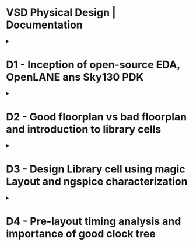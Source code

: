 # VSD Physical Design | Documentation
<details><summary> <h1> D1 - Inception of open-source EDA, OpenLANE ans Sky130 PDK </summary><p>

<details><summary> <h1> D1_SK1 - How to talk to computers </summary><p>


<details><summary> <h2> :book: L1 - Introduction to QFN-48 Package, chips, pads, core, die and IPs</summary><p>		
The QFN-48 Package with a chip in the center is shown below. Connections are made to the boundaries of the chip through wirebonds.
		
![QN-48 Package with chip](https://user-images.githubusercontent.com/57150778/218431254-de324341-4bf1-43e9-97b5-6472ea4ce357.png)

Contents of a chip : 

i) Pads : These cells act as interfaces for signals travelling in and out of the chip.
ii) Core : This is where all the digital logic is placed.
iii) Die : It is the size of the entire chip; manufactured on Si wafer. 


![image](https://user-images.githubusercontent.com/57150778/218431961-da71e90b-a5a7-4345-aa84-be8762b517bd.png)

The two kinds of blocks on an SoC are Macros and IPs (Intellectual Properties). Macros are completely digital logic, while IP are blocks that need some level of intelligence to build.

</p>
</details>

<details><summary> <h2> :book: L2 - Introduction to RISC-V</summary><p>

### RISC-V Instruction Set Architecture (ISA)
It is the language of the computer. For a C-program to run on the hardware, the C-program is first compiled in its assembly language program. This assembly language program is converted to machine language program, (binary) which is basically electronic signals (0s and 1s) which are understood by the hardware of the computer. 

A hardware description language (HDL) is needed to replicate the Instruction Set Architecture using some RTL. HDL is the interface present between RISC-V architecture and the layout. 

![image](https://user-images.githubusercontent.com/57150778/218434578-debae85b-4371-4700-8541-730d258c081d.png)
</p>
</details>

<details><summary> <h2> :book: L3 - From Software Applications to Hardware </summary><p>	

Applications or software in our devices are implemented in the hardware chips, as described below:


Applications or software in out laptops / mobile phones are implemented in the hardware chips, like shown. 

System Software converts the application program into binary language. There are various layers of a system software.
The major components of a system software are:

1) OS: 
It handles IO operation, allocates memories. Majorly, it converts the application software to assembly language program and finally to binary language program so that it is understood by the hardware.
The outputs of the operating system are small functions in C/C++ or Java. These are input to the compiler.
		
2) Compiler : 
It converts the application software in C, C++ or Java into instructions (*.exe file),  the syntax of which depends on the type of hardware. For ex: If the hardware belongs to intel-X86, the instructions belong to X86; etc. 
		
3) Assembler:
An assembler takes in instructions and converts it into respective machine language program (Binary numbers: 1s and 0s). This binary language is fed to the hardware and accordingly, the hardware generates the output. 

![image](https://user-images.githubusercontent.com/57150778/218435817-f64b1f72-dc22-4d6e-abd6-749e1872040d.png)
</p>
</details>

</p>
</details>


<details><summary> <h1> D1-SK2 SoC design and OpenLANE  </summary><p>

<details><summary> <h2> :book: L1 - Intro to all components of open-source digital asic design  </summary><p>	

Digital ASIC design requires:

1) HDL : RTL of the function we want to implement including the RTL of all used Ips
2) CAD Tools used for electronic Design Automation (EDA)
3) Process Design Kits (PDK)

![image](https://user-images.githubusercontent.com/57150778/218443990-93629905-0fd2-46af-a6c7-cf76523a4cbd.png)


<h3> PDK </h3>

PDK acts as an interface between fabrication companies and designers. Earlier, design if an IC wad closely twined with process design kits owned by companies like TI. The need for separating design from fabrication technology led to creation of open-source PDKs (Processs Design Kits).

PDK is a collection of files for modelling the fabrication process for EDA tools. It consists of:
1) Process Design Rules - LVS, DRC checks
2) Device Models
3) Digital Standard Cell Libraries,
etc

Skywater 130nm open-pdk was introduced by Google and skywater, enabling complete ASIC design process to be open-source. 

Sky-130 nm tech node, despite being old; is still in use because of two main reasons:
1) Several applications don't need faster, advanced nodes. 130nm process has good enough performance to fit such applications. A pipelined version of RV32i CPU can achieve GHz clock. 
2) 130nm fabrication process is cheaper compared to advanced nodes.

</p>
</details>

<details><summary> <h2> :book: L2 - Simplified RTL-GDS Flow  </summary><p>

Major Implementation Steps in ASIC design flow are:
* Synthesis
* Floor/Power Planning
* Placement
* Clock Tree SYnthesis
* Routing
* Sign Off

The event of producing final layout is called "Tapeout".
![image](https://user-images.githubusercontent.com/57150778/218445851-b6ac990e-6b20-444f-9d43-2164cd7ab79a.png)

<details><summary><h3> Synthesis </h3></summary><p>

Design has to be translated into circuits having components from standard cell libraries (SCL).
The resultant circuit is a gate level netlist. It is functionally equivalent to the RTL.

![image](https://user-images.githubusercontent.com/57150778/218446318-07d5a251-0fbb-441b-b0c9-ab6d3353850b.png)

Standard Cells have a regular layout; typically all the same height with varying widths. It is an integer multiple of units called the "site width".
Each cell comes with different models or views utilized by different tools:

	1) Liberty view : electrical models like delay, power model
	2) HDL behavioral models for the cells
	3) SPICE or CDL view
	4) Layout View:
		i. GSDII (detailed View)
		ii. LEF View (abstract view)
        
![image](https://user-images.githubusercontent.com/57150778/218446473-f6b09bdd-dd3c-44ed-8125-99ee1ddeb7cb.png)
</p>
</details>

<details><summary><h3> Floor & Power Planning </h3></summary><p>

Floor and Power planning mean different things based on whether we are implementing a single component of the design (Macro) or the whole chip.
The objective is to plan the silicon area and create a robust Power Distribution Network to power the circuits.

<h4> Floorplanning </h4>

Chip Floor-Planning : The chip die is partitioned between different blocks and IO Pads are placed.

Macro Floor Planning : Macro dimensions, pin location and rows are defined. 

<h4> Power Planning </h4>

The power delivery network is constructed. The chip is powered by multiple VDD and Ground Pins. The power pins are connected to all components through rings and vertical and horizontal straps. Such parallel structures are meant to reduce the resistance and thus the IR drop; also the electromigration. Typically, the PDN used upper layers as they are thicker than lower metal layers.

![image](https://user-images.githubusercontent.com/57150778/218448464-1f20e51a-648b-4433-b8c2-a57de4fe4fe9.png)

</p>
</details>

<details><summary><h3> Placement  </h3></summary><p>

For macros we place std cells into rows, aligned with sites. Connected cells should be placed close to each other to reduce interconnect delays and to enable successful routing. 

![image](https://user-images.githubusercontent.com/57150778/218447701-c0d632c5-c5ff-4046-ad2e-c79d71d8c066.png)

Typically placement is done in 2 steps:

1) Global Placement : Finding optimal position for all cells. These positions are not necessarily legal.
2) Detailed Placement: The placement from global placement is minimally altered to be legal.
    
![image](https://user-images.githubusercontent.com/57150778/218447934-5bbc9237-41a2-457b-863d-88c51ac8ac75.png)

</p>
</details>

<details><summary><h3> Clock Tree Synthesis  </h3></summary><p>

Clock tree routing needs to be done before signal routing by creating a cock distribution network.
The goal is to deliver clock to all sequential cells while minimizing skew. This is typically implemented using an H-tree, X-tree or a fishbone structure.

![image](https://user-images.githubusercontent.com/57150778/218449271-6966e5c4-8bcd-446f-a6b6-48e5daf75597.png)

</p>
</details>

<details><summary><h3> Signal Routing  </h3></summary><p>

For each metal layer, the PDK defines:
	
i. Thickness
ii. Pitch
iii. Tracks
iv. Min width
v. Vias

![image](https://user-images.githubusercontent.com/57150778/218451009-82be9d51-83c5-4ed7-b309-04505eed0f63.png)


Most routers are grid routers, i.e., they create routes over existing tracks. Since the routing grid can be huge, the signal routing is done in two setps:

* Global Routing : Routing guides are generated.
* Detailed Routing : Routing guides are used to create actual wires. 

</p>
</details>

<details><summary><h3> Sign-Off  </h3></summary><p>

Signoff involves-

* Physical verifications:
    - Design Rule Checking (DRC) : To check that all design rules are satisfied.
    - Layout Versus Schematic Checks (LVS) : To ensure that layout is functionally equivalent to gate netlist.
* Timing Verification:
    - Static Timing Analysis (STA) : To make sure that all timing constraints are met and circuit will run at designated frequency.

</p>
</details>

</p>
</details>

<details><summary><h2> 📖 L3 - OpenLANE & Strive Chiplets  </h2></summary><p>

Using open source EDA tools presents a set of potential problems such as tool qualification, calibration, or missing tools for certain intermediate steps.
OpenLANE encounters this problem by presenting an Open-Source Flow for a True Open Source Tape-out experiment. 

An example of open everything SoCs is striV3. It makes use of open pdk, EDA tools as well as RTL. 

![image](https://user-images.githubusercontent.com/57150778/218457206-f20b49b0-c61e-474c-b614-d288fee14021.png)

Its SoC are present in various versions as described below:
	
![image](https://user-images.githubusercontent.com/57150778/218457450-010732c8-3932-4bc8-ba44-c1980f2af094.png)

	
The main objective of an open source EDA FLow is to produce a clean GDSII with no human intervention. This implies:

* No LVS Violations
* No DRC Violations
* No Timing Violations

OpenLANE presents a containersed set of tools that are containerized to function out of the box. It has two modes of operation:

* Autonomous
* Interactive
	
It can also be used for finding the best set of flow configurations for a particular design.
	
</p>
</details>

<details><summary><h2> 📖 L4 - Introduction to OpenLANE detailed ASIC Design Flow </h2></summary><p>

OpenLANE ASIC Flow : 
![OpenLANE ASIC Flow](https://user-images.githubusercontent.com/57150778/218458792-20a4b5e4-7e34-4f43-b772-46b8921b07e8.png)


<h3> RTL Synthesis </h3>
	
RTL is fed to yosys using design constraints. Yosys translates the RTL into a logic circuit using generic components.
This circuit is optimised and mapped into a standard cell library using abc. ABC has to be guided using abc scripts.
OpenLANE comes with various abc scripts referred to as "synthesis strategies". The strategies target the best area or could target the best timing, etc.

<h3> Synthesis Exploration (Utility) </h3>
	
Used to generate reports that show how the design delay and area is affected by the synthesis strategy (S1, S2, …S8). Based on this, we can pick the best strategy to continue with. 

![image](https://user-images.githubusercontent.com/57150778/218459424-8bcb6fbc-f96f-4aeb-9118-1c6949088772.png)


<h3> Design Exploration (Utility) </h3>
	
Used to sweep design configurations (>16). It generates a report as shown below that has more than 35 design metrics. Also shows the number of violations generated after generating the final layout. 
This is useful to find the best configuration for openLANE for any given design. Thus it is recommended to explore the design first and then used the obtained best configuration for this design going forward.
Ex : Exploration to find a configuration that gets a clean layout.


![image](https://user-images.githubusercontent.com/57150778/218459824-daa5b467-466a-4a04-b979-380a829ddabb.png)


<h3> Design For Testing </h3>

After synthesis we can insert a testing structure is we want our design to be ready for testing after fabrication. We can insert a scan chain using open src project Fault. It can perform:

* Scan insertion
* Automatic test Pattern Generation (ATPG)
* Test Patterns COmpaction
* Fault Coverage
* Fault Simulation

![image](https://user-images.githubusercontent.com/57150778/218460233-ea5be554-235f-4896-a62f-8c5eadfe271e.png)

	
<h3> Physical Implementation </h3>
	
It is also called automated PnR (Place and Route). It has several steps performed by the OpenROAD App.
* Floor/Power Planning
* End Decoupling Capacitors and Tap cell insertion
* Placement : Global and Detailed
* Post placement Optimization
* Clock Tree Synthesis (CTS)
* Routing : Global and Detailed
	

<h3> Logic Equivalence Checking | by Yosys </h3>
	
Every time a netlist is modified by CTS, post route optimization, etc; it must be checked for funtionality against the gate level netlist post synthesis.
	
	
<h3> Dealing with Antenna Rules Violation </h3>
	
A fabricated metal wire connected to transistor gates acts as an antenna. Charge can accumulate on it and can damage transistor gate during fabrication. To address this, the length of the wires must be limited. This is ensured by the router. However, if the router fails, there are two solutions : 
	
1) Bridging : Attatchign a higher intermediary layer
	
![image](https://user-images.githubusercontent.com/57150778/218462046-f78a338a-1eaa-4665-a191-db4a44164f75.png)

2) Adding Antenna diode cell to leak away charges
	
![image](https://user-images.githubusercontent.com/57150778/218462377-3f6ff250-d9b5-4a6f-a049-90d9e3087740.png)

As a preventative approach, OpenLANE adds a fake antenna diode next to all cells after placement. Antenna checks are done post routing (Magic). Finally, the fake antenna cells next to violating instance pins are replaced with real antenna cells from the SCL. 
	
![image](https://user-images.githubusercontent.com/57150778/218463312-fac9b846-9c9b-4b80-b792-aa142479170d.png)

	
<h3> SignOff </h3>
	
SignOff involves STA, DRC and LVS checks.

Timing Signoff is done by performing RC extraction to generate spef file. Then, STA is done using OpenSTA to generate timing reports.

![image](https://user-images.githubusercontent.com/57150778/218463959-af2c8a36-c684-441a-a90f-3732bdea81f7.png)
	
	
DRC is perfomed in magic. LVS checks are performed in Netgen and Magic.
	
	
	
</p>
</details>

</p>
</details>


<details><summary><h1> D1-SK3 - Get familiar to open-source EDA tools  </h1></summary><p>
<details><summary><h2> :computer: L1 - OpenLANE Directory structure in detail </h2></summary><p>

Working dir : 

![image](https://user-images.githubusercontent.com/57150778/218501720-dd6a2e5e-a965-4620-9926-41837ffa2314.png)



![image](https://user-images.githubusercontent.com/57150778/218501794-855f4a1a-8866-45c4-a727-b34393be8e32.png)

skywater-pdk : has all pdk related files - tech lef, tech files, std cell lefs, etc; made to work with commercial EDA tools.

open_pdks : It has a set of scripts and files to convert foundry level pdk to be compatible with open source EDA tools. 

sky130A : PDK variant made compatible to open source environment.

![image](https://user-images.githubusercontent.com/57150778/218515570-11530b38-b588-4e60-b6b2-dffaff619760.png)
![image](https://user-images.githubusercontent.com/57150778/218516877-6ee3ceca-89c2-46ed-a33d-b41e87738373.png)

Similarly, std cell lef and tech lef are present in:
![image](https://user-images.githubusercontent.com/57150778/218518481-aa224e8e-87b5-4314-b380-c63ea0cd0030.png)

work dir : 

![image](https://user-images.githubusercontent.com/57150778/218501861-fd5e6c65-e2e6-4640-a747-548ca08ab4ad.png)

	
</p>
</details>


<details><summary><h2> :computer: L2 - Design Preparation Step </h2></summary><p>

In the work directory openlane/designs many designs are present. The current design is picorv32A.

![image](https://user-images.githubusercontent.com/57150778/218528721-fa5f883b-28a3-473f-b5f2-622ed2cb680b.png)

The src directory consists of rtl netlist for the design and sdc file.

![image](https://user-images.githubusercontent.com/57150778/218530365-66ba4807-0614-4d84-a3f9-e9e933aaf039.png)

sdc file contents : The target clock period for the design is 20ns (50 MHz)

![image](https://user-images.githubusercontent.com/57150778/218530684-10c8bc4b-30d7-4cd8-aca2-e1a3443c5e6b.png)

config.tcl overrides default switches of openlane flow:

![image](https://user-images.githubusercontent.com/57150778/218531097-d94e1a30-582b-4d74-97a2-08fa649b5057.png)

The settings in sky130_fd_sc_hd_config.tcl override the switches in config.tcl such that the final clock period setting is 24.73 ns.

![image](https://user-images.githubusercontent.com/57150778/218532159-617bc5b9-b0ae-4d4f-abb0-4379174b4794.png)

<h3> Design Preparation </h3>

![image](https://user-images.githubusercontent.com/57150778/218534533-54cef366-b7c2-40c7-b29b-36aba797a1b6.png)



</p>
</details>

<details><summary><h2> :computer: L3 - Review Files After Design prep and run synthesis </h2></summary><p>

All the input lefs are merged into one file using mergeLef.py. The resultant merged.lef is present in:

![image](https://user-images.githubusercontent.com/57150778/218534885-4e97a7f0-2e91-4764-bd95-edf3c1c6598c.png)

The output config file containing all the switches applied is also present in the runs/<timestamp> directory:

![image](https://user-images.githubusercontent.com/57150778/218542857-2fa831d4-a522-4ce9-806a-bd3d69254825.png)

The cmds.tcl file contains commands run in the tool:

![image](https://user-images.githubusercontent.com/57150778/218542959-c8e43e54-dc2e-45dc-93eb-7b072804d136.png)

<h3> run_synthesis </h3>

![image](https://user-images.githubusercontent.com/57150778/218543049-b500a557-f3ab-4f73-95b6-889bf1d8683a.png)


</p>
</details>

<details><summary><h2> :computer: L5 - Steps to characterize synthesis results </h2></summary><p>

The resultant synthesized gate netlist and the mapped lef file are present in the runs/13-02_17-46/results/synthesis dir:

![image](https://user-images.githubusercontent.com/57150778/218543575-095518b9-93f4-486f-a4f1-3cdb521a2629.png)

synthesized netlist : 

![image](https://user-images.githubusercontent.com/57150778/218545405-7d262cca-6de3-40a5-a1bf-56dddc506b11.png)

The cell stats and timing reports can be seen in runs/13-02_17-46/reports/synthesis dir:

![image](https://user-images.githubusercontent.com/57150778/218543757-0cccd44a-87d6-4498-8e21-0459ef4e4972.png)

The cell stats are present in 1-yosys_4.stat.rpt

![image](https://user-images.githubusercontent.com/57150778/218545105-b2333545-b793-4a99-8bd0-ebd0dfe6d727.png)

The timing status post synthesis can be seen in 2-opensta.timing.rpt.The worst paths are reported in a descending order or negative slack.

![image](https://user-images.githubusercontent.com/57150778/218545476-02550855-cb17-49c5-8453-defd056edcc3.png)

Since the timing is violated for setup, synthesis is performed again by increasing target clock_period to 50. 

![image](https://user-images.githubusercontent.com/57150778/219638404-ac9b9929-67cf-474d-bca1-97c1eaefd3ba.png)

The new timing rpt for max path is shown below:

![image](https://user-images.githubusercontent.com/57150778/219643149-17393532-7176-4162-a0dc-db67b7ac4d7a.png)

New cell stats : 
	
![image](https://user-images.githubusercontent.com/57150778/219644413-f7518fe5-0bbc-4d82-8596-cdbc410b2c64.png)

area : 
	
![image](https://user-images.githubusercontent.com/57150778/219644786-a94a7a70-7d5e-494c-9813-e4b75ee65696.png)
	
	
</p>
</details>

</p>
</details>

</p>
</details>

<details><summary><h1>D2 - Good floorplan vs bad floorplan and introduction to library cells</h1></summary><p>

<details><summary><h1> D2-SK1 - Chip Floor planning Considerations </h1></summary><p>

<details><summary><h2> :book: L1 - Utilization Factor and Aspect Ratio </h1></summary><p>

1) Define width and height of core and die:
First step of physical design flow is to define the width and height of the core and the die.

<img src="https://user-images.githubusercontent.com/57150778/219647019-f9e03b89-7916-480d-ba27-91d2f7481272.png" width="450">

Consider a basic netlist as shown : 
	
<img src="https://user-images.githubusercontent.com/57150778/219647202-c0c18d24-fc05-41d8-ac63-b5f48e52720d.png" width="350">
			
We use the physical dimensions of the std cells to calculate the total area occupied by the netlist on the silicon wafer.  For ex : min area occupied by the current netlist:
	
<img src="https://user-images.githubusercontent.com/57150778/219647401-6835ae82-95f9-4528-b556-554751e79702.png" width="250">

Consider a silicon wafer with many dies. A die is a small semiconductor material specimen on which the fundamental circuit is fabricated. The die contains the core on which all digital logic is placed.

<img src="https://user-images.githubusercontent.com/57150778/219648341-878d6791-d2fd-4df3-b93f-7cd9e0a38c8e.png" width="350">
	
Suppose we select the core area such that the netlist occupied the core completely (100% utilization).

<img src="https://user-images.githubusercontent.com/57150778/219648277-902d44c8-1d27-4dab-81af-2cba7bc5df83.png" width="200">
		
Utilization Factor = (Area occupied by the netlist) / (Total area of the core)
		
In this case, the utilization factor = 1.
Practically, we go for 50-60% utilization. U.F. = 0.5-0.6. The remaining area is left for optimization, placing additional cells, etc.
		
Aspect ratio = Height / Width
				
In this case, aspect ratio = 1, implying that the chip is a square shape.


</p>
</details>

<details><summary><h2> :book: L2 - Concept of Pre-placed cells </h1></summary><p>

1) Defining Locations of Pre Places Cells
	
	a. What are pre placed cells?
		Consider some combinational logic cloud that translates to a large number of gates (50K-100K).
		We need not implement this as a part of the main circuitry. We can implement is separately; or even granularize the circuit itself (dividing the 100K gates into two blocks each of 50K gates).

<img src="https://user-images.githubusercontent.com/57150778/219649097-e6fea8df-ed5d-4061-8d1c-7670c018b5e8.png" width="500">

<img src="https://user-images.githubusercontent.com/57150778/219649178-a151fe8e-eefb-48fa-b1c9-cfdac5d76c7e.png" width="300">

We can now implement both these blocks independently. The IO pins are extended to the boundary and then we can Blackbox the two modules such that the internal circuitry is no longer visible.

<img src="https://user-images.githubusercontent.com/57150778/219650594-e6f49c3e-2488-4622-a718-a1e431ba2b3e.png" width="450">

<img src="https://user-images.githubusercontent.com/57150778/219650718-4dc8e988-cd29-4abf-a2b8-b1f04ab8f375.png" width="400">
	
These blocks when implemented separately, can be re-used in the top-level netlist multiple times.
			
Similarly IPs like memory, clock gating cell, comparator, mux, etc are available which can be implemented once and instantiated multiple times onto the netlist. 
These cells are placed onto the chip and their placement is fixed before the actual placement of std cells. Thus these are referred to as Pre-Placed Cells.
			 
b. Defining placement of Pre-Placed Cells:
	
We look at the placement of IO pins for the entire block and the interaction of the blocks with the remaining core logic to decide where to fix the position of the pre-placed cells.

<img src="https://user-images.githubusercontent.com/57150778/219650924-803af858-2216-49ff-bc4c-37a932de81f8.png" width="500">


</p>
</details>

<details><summary><h2> :book: L3 - De-coupling Capacitors </h1></summary><p>

Once the positions of pre-placed cells are fixed, we need to surround them with decoupling capacitance.
	
<h3>Need for decaps </h3>
	
When a logic cell switches, suppose it goes from 0 ->1, its internal capacitors need to be charged to represent logic 1. And this charge is provided by the supply voltage. Thus the VDD supply needs to supply the charge to all cells switching from logic 0 to logic 1.
Similarly, the VSS is responsible to handle all the discharge current for cells switching from logic 1 to logic 0.
But since there is a voltage drop across the power grid, the voltage that appears at std cells is lower (0.7 or 0.8 volts, say). Thus the internal capacitances cannot be charged to more than 0.8 volts. In order for this 0.8 volts to be detected as logic 1, it should be within the noise margin range of output logic. 

<img src="https://user-images.githubusercontent.com/57150778/219651832-0103ae31-05b1-47a3-a12d-a090d4a6809d.png" width="500">

<h3> Noise Margin </h3>
For any signal to be detected as logic 1, it needs to lie between Vih and Voh range, and so on….
		
Vil to Vih is undefined region as a signal appearing in this range can convert to any logic level. This is an issue due to a large physical distance from the main power supply to the std cells under consideration.

![image](https://user-images.githubusercontent.com/57150778/219652078-4c26d6fd-b871-4697-8478-180cdc2facd0.png)

Decoupling Capacitors:
	These are huge capacitors which are completely charged to the power supply. When the circuit switched, it can get the required current from the decoupling capacitor, since these are placed physically close to the logic circuitry and help to decouple the logic from power supply. 
	The decaps replenish the charge when surrounding cells are not switching. 

<img src="https://user-images.githubusercontent.com/57150778/219652229-524d13b7-cabd-4401-896f-adddfc64c9f3.png" width="500">

Pre placed cells are thus surrounded by decaps.

<img src="https://user-images.githubusercontent.com/57150778/219652318-9326b451-4053-4d71-b159-88c2266041d1.png" width="400">

	
</p>
</details>

	
<details><summary><h2> :book: L4 - Power Planning </h1></summary><p>

Decaps take care of local communication. For global communication, we need power planning. Suppose a macro o/p (16 bit bus) is input to another macro, where it is inverted. The goal is to ensure that the shape of the signal is maintained from the driver to the receiver.
	
<img src="https://user-images.githubusercontent.com/57150778/219652942-5fa64e7c-8819-49d2-9609-fcfa5e504d66.png" width="600">

	
All power lines are tapped to VDD and all ground lines are tapped to ground. Since we can't have many decaps placed all over the chip, the power supply needs to supply the power to retain the signal shape from driver to receiver. The power supply is distance from the signal line so there is possibility of <b>voltage drop</b>. Assuming the signal to be a 16 bit bus being inverted. Initially, each bit of the line is a capacitor charged to VDD or discharged to ground. When all VDD caps discharge to 0 and all caps at 0 charge to VDD; since we have a single ground line for all bits, we observe a bump in the voltage. If this bump voltage exceeds the noise margin, it may lead to undefined state. This phenomena is called <b>ground bounce</b>.
	
<img src="https://user-images.githubusercontent.com/57150778/219652991-ea961534-9516-4738-8dc1-f945c0fe6f2a.png" width=500>

	
Similarly when many caps charge at the same time through the same line, we may observe a voltage droop. This can also lead to an undefined state if it goes lower than noise margin. 
	
<img src="https://user-images.githubusercontent.com/57150778/219653122-47a28e6d-6644-40a7-9402-ac42adc4ea6e.png" width="500">

	
Both these problems arise since the power supply comes from only one point. This can be solved by having multiple power supplies to provide charging current and multiple ground lines to drain discharging current. This is a PG mesh.
	
<img src="https://user-images.githubusercontent.com/57150778/219653231-eac58bf8-7eb6-4d7d-a26a-47fc48963863.png" width="450">

<img src="https://user-images.githubusercontent.com/57150778/219653334-a5969fca-6eba-4790-9d7f-c0d348429462.png" width="450">


</p>
</details>	

<details><summary><h2> :book: L5 - Pin placement and logical cell placement blockage </h1></summary><p>

Consider the following circuit where blocks a, b and c are preplaces cells. The connectivity information of different gates is available in the netlist. 
	
<img src="https://user-images.githubusercontent.com/57150778/219654331-089cac84-43fd-4ccb-a2f0-4aab4cf94a19.png" width="400">

	
Suppose we put all IP ports on left and OP ports on the left. The ordering of IP and OP ports depends on where we plan to place the cells. Pin placement needs good understanding of the functionality of the design. This creates a handshaking between the frontend and backend team. 
	
<img src="https://user-images.githubusercontent.com/57150778/219654443-bb9bfb95-4446-4713-bcb5-e61dd3d5ed77.png" width="400">
	
The clock ports are bigger than signal ports since these drive the flops in the complete chip continuously. Bigger ports offer lower resistance. 

<h3>Logical Cell Placement Blockage:</h3>

Next, we add a logical cell placement blockage in the area outside the core since this area  is reserved for IO pins.

<img src="https://user-images.githubusercontent.com/57150778/219654549-e3afdd47-ff60-4206-97b4-3f0abf3a8201.png" width="400">

</p>
</details>

<details><summary><h2> :computer: L6 Steps to run floorplan using OpenLANE </h1></summary><p>

Information about all the available switches is present in README.md:

![image](https://user-images.githubusercontent.com/57150778/219656292-5a294f12-f695-4133-a909-798c1a97f559.png)

floorplan.tcl in configuration/ contains all the switches applied:

![image](https://user-images.githubusercontent.com/57150778/219657567-9e89c978-e5c2-4fff-aba9-f596ae1da759.png)

![image](https://user-images.githubusercontent.com/57150778/219658100-9afde7ff-e1ce-45af-9337-e0f5c7e2f8c6.png)

Running floorplan in OpenLANE:

![image](https://user-images.githubusercontent.com/57150778/219659187-bb008a0a-c630-4d92-8726-e949418568be.png)

	
</p>
</details>

<details><summary><h2> 💻: L7 - Review floorplan files and steps to view floorplan </h1></summary><p>

The core and die_area can be viewed in reports:

![image](https://user-images.githubusercontent.com/57150778/219694028-d4d6036d-9eaa-48a0-b9f1-ae03b00e4a09.png)

Floorplan def contents:
	
1) Die Area and std cell rows:
	
<img src="https://user-images.githubusercontent.com/57150778/219695202-aa1882b6-00a9-43bd-bf75-633a3daa4b43.png" width=500>
	
2) Tracks for metal routes

<img src="https://user-images.githubusercontent.com/57150778/219695587-18536270-d04c-4b5e-a8a3-ea6ab15f0402.png" width=400>
	
3) Std cells - unplaced

<img src="https://user-images.githubusercontent.com/57150778/219695822-dea8f3d0-1d19-4543-900a-b414f0ec4730.png" width=350>

4)  Decaps and tap cells placed and fixed:

<img src="https://user-images.githubusercontent.com/57150778/219696270-5f613771-7934-44ad-82fc-7e5e3b38b675.png" width=450>
	
5) Placed IO Pins

![image](https://user-images.githubusercontent.com/57150778/219697054-957aeaa1-a496-4cf5-8014-6411d1857e90.png)

6) Signal nets with logical connectivity-
	
![image](https://user-images.githubusercontent.com/57150778/219697356-7b2067dc-f967-44ec-a3b4-57e09cb05482.png)

The finally applied switches for core utilization, and horizontal and vertical metals for IO pins can be viewed in config.tcl:
	
![image](https://user-images.githubusercontent.com/57150778/219699348-e55e1acb-6d53-4396-929a-bde9c553626f.png)

	
</p>
</details>

<details><summary><h2> 💻: L8 - Review floorplan layout in magic </h1></summary><p>

Launching magic to view floorplan:

![image](https://user-images.githubusercontent.com/57150778/219699843-5c4d0c79-e770-46f0-9545-3709257b524d.png)

Reviewing Floorplan:

![image](https://user-images.githubusercontent.com/57150778/219724780-adc88d8a-5c92-4a41-b7dc-02b868732050.png)

Zooming in to show pin placement, decap cells and tap cells. All the logic cells are unplaced.


![image](https://user-images.githubusercontent.com/57150778/219726746-74989591-5ad7-4726-a484-0b7aa0b3f16d.png)

	
</p>
</details>

</p>
</details>

<details><summary><h1> D2_SK2 - Netlist Binding and placement </h1></summary><p>

<details><summary><h2> :book: L1 - Netlist Bindign and initial place design </h2></summary><p>

Binding netlist with physical cells

All cells in the netlist are rectangular blocks, whose sizes, delays, functionality, etc are defined in the library.
	
<img src="https://user-images.githubusercontent.com/57150778/219709788-7c26d367-8fc7-4f57-bc5d-6bc0a29146c0.png" width=400>

The library also has various flavors of the cells, which might be varying in sizes and delays because of having lower resistance paths.
	
<img src="https://user-images.githubusercontent.com/57150778/219709839-872ea2a9-c01e-4a6e-a42e-17b0c92947f5.png" width=500>

	
The obtained shapes and sizes of each gate are placed on the floorplan. Pre-placed cells are already present. It is taken care that pre-placed cells are not touched, and no other cells are placed in that area.
Cells interacting to IO ports are placed close to them. Additionally, interacting gates are placed close to each other to minimize route lengths and thus signal delays. 

<img src="https://user-images.githubusercontent.com/57150778/219710014-b579f973-b98d-4f58-ba78-8f29e7107f89.png" width=500>
	
</p>
</details>

<details><summary><h2> :book: L2 - Optimize placement using estimated wirelength and capacitance  </hs></summary><p>
	
Since some interacting cells are placed far away, we calculate the capacitances of estimated wire lengths. Long routes can read to loss of signal strength. Thus, to maintain signal integrity, we add repeaters in long routes. This increases the area of the floorplan.
Higher the value of the wire cap, worse the slew since charge needed to charge the capacitor is high. 

<img src="https://user-images.githubusercontent.com/57150778/219710457-94168a36-2391-4750-aaf8-eba82c0f3e3b.png" width=500>

We need to optimize this to minimize the number of repeaters

	
</p>
</details>
	
<details><summary><h2> :book: L3 - Final Placement Optimization  </hs></summary><p>
	
The repeaters reproduce the signal and send it to the required logic cell. Certain logic can be abutted to minimize signal delays, if the logic works at very high speed, etc. 

<img src="https://user-images.githubusercontent.com/57150778/219710936-939da12f-ee29-443d-90db-2b286fe4082d.png" width=500>

Once placement is optimized by adding buffers on long routes, since the clock tree has not been built, we need to check the setup timing analysis of data path. This assumes ideal conditions that all route delays and clock arrival time to flipflops are zero.  We need to make timing meet at this stage since routing would make the timing worse.

	
</p>
</details>	

<details><summary><h2> :book: L4 - Need for libraries and characterization  </hs></summary><p>
	
Synthesis is the first step in ASIC design flow in which we reproduce the functionality of an RTL using legal hardware. The next step is floor-planning. Here we decide the size of the core and die. This completely depends on area covered by the gates in the netlist and thus, depends on the shapes and sizes of standard cells. Next, during placement, we need to place the logic cells such that the initial timing is met. Next, during CTS, we need zero skew on clock pins across the entire design. Here we need clock buffers to ensure that clock signal has equal rise and fall times. Finally while routing, certain properties of the cells need to be taken care of and determine the type of routing. In signoff Static Timing Analysis, we need timing tables for all std cells. In all the steps, the properties of logic gates are important. These gates are collectively available in a library. Hence, library characterization is important.
	
	
![image](https://user-images.githubusercontent.com/57150778/219711315-58055fa8-6c78-4e28-a133-74f39e4993d3.png)


</p>
</details>
	
<details><summary><h2> :computer: L5 - Congestion Aware Placement using RePlace  </h2></summary><p>		

Placement in OpenLANE occurs in 2 stages  - 
	
1) Global Placement : This is a coarse placement and there is no legalization. Main objective is reducing the wirelength. The parameter used for this is HPWL (Half parameter wire length).
	
2) Detailed placement : The std cells placement is legalized.
	
In openLANE, there are different tools available to run both these steps. 
Legalization implies that std cells should be exactly inside the rows and abutted with each other; and there should be no overlaps. Legalization is more required from a timing point of view. 

In "run_placement", first global placement is run. 

<img src="https://user-images.githubusercontent.com/57150778/219712069-88ab5a5b-50c6-46ac-b5ce-93135cb4bcce.png" width="300">

The objective is to converge the "overflow". If the overflow value decreases, the placement is going correctly.

Final placement stats:

<img src="https://user-images.githubusercontent.com/57150778/219713458-8548aa43-c993-4a81-8d9f-4b86c743e627.png">

Optimization of placement by buffer insertion, cell resizing:

<img src="https://user-images.githubusercontent.com/57150778/219716128-0b4d3492-3df6-41bf-b13d-d879c514d493.png">

Launching magic to view post placement def-

<img src="https://user-images.githubusercontent.com/57150778/219715005-d187cfc8-c9a7-4b60-823d-78aa71977bd7.png">

Magic Layout : 

![image](https://user-images.githubusercontent.com/57150778/219719682-54e624f4-4552-4a3c-a7cf-2bef7090efd3.png)


All the standard cells are placed in std cell rows. There are no DRCs.

<img src="https://user-images.githubusercontent.com/57150778/219723388-5cf08c87-4053-4cbb-9df0-da2ebde86825.png" width=500>
	
PDN : Vpwr, Vgnd vertical stripes added in metal4 and horizontal stripes in metal5. Followpins present in metal1 and vias are stacked from metal1 to metal4.

![image](https://user-images.githubusercontent.com/57150778/219720566-05f54d8e-0830-472a-95d6-52d271a9918b.png)

<img src="https://user-images.githubusercontent.com/57150778/219721621-a705f4a6-3782-4557-85f8-b44182559e15.png" width=400>


Placement Def showing tech via definitions and std cell placement added:

<img src="https://user-images.githubusercontent.com/57150778/219717278-f07496a3-33a0-4977-83e4-c52897f84a37.png" width=600>

Repeaters added for optimizing timing post placement:

<img src="https://user-images.githubusercontent.com/57150778/219717467-58ca1d78-3b51-40b6-9443-cadae5808e73.png" width=600>

PDN added :

![image](https://user-images.githubusercontent.com/57150778/219717755-1f809efc-6e70-45e0-a43b-94243537a813.png)


</p>
</details>

	
</p>
</details>

<details><summary><h1> D2_SK3 Cell Design and Characterization Flows  </h1></summary><p>		

	
<details><summary><h2>:book: L1: Inputs for cell design flow </h2></summary><p>		

Standard cell information is available in a library. A library also has information about decaps, macros, IPs, etc.
The library also has cells with different functionality and sizes. The varying sizes are die to varying drive-strengths. 
The cells may also vary in threshold voltages. This variation in threshold voltage determines the speed of the cell.
	
<img src="https://user-images.githubusercontent.com/57150778/219728804-be7fb654-45b9-4ae6-b274-63d7e3f3fa7e.png" width=500>
	

Cell Design Flow (Inverter Cell):

Inputs : 

1) Process Design Kits (PDKs)
	
2) DRC and LVS rules  :A few examples of DRC checks are shown below. These are needed specifications for the std cell to get fabricated. Actual value is the drawn value.
	
<img src="https://user-images.githubusercontent.com/57150778/219729006-e854dcd3-598d-417e-b275-fe381a32be37.png" width=600>

	
3) SPICE Models: The circled values are obtained from the foundry. These are spice model parameters. The spice model files are also provided by the foundry. 
	
<img src="https://user-images.githubusercontent.com/57150778/219729335-f85124a2-ca75-4cd1-9b0a-d89c8d77e268.png" width=500>
	
</p>
</details>	
	
<details><summary><h2>:book: L2: Circuit Design Step </h2></summary><p>		

Inputs to cell design flow:

4) Library and User defined specs
	
The separation between, the power and ground rail determines the cell height. And it is up to the library developer to see that the cell height is maintained. Cell width depends on the timing information - wider cell have higher drive strengths. Higher drive strength cells can drive longer wires.
Another user defined specification is supply voltage. The top level designer decides the supply voltage for a design and the library designer has to make sure that the std cells operate at this supply voltage. He has to take care of the noise margin levels with respect to this supply voltage.
There can be specifications for metal layers for certain libraries (ex : certain libraries being needed to be built under certain metal layers, contacts to be present on M3,4,5,etc).
Pin Locations might also have user defined specifications like being located near the power and ground rail. Library designer has to make sure of it.
Drawn gate length can also be specified by the user. 
	
<img src="https://user-images.githubusercontent.com/57150778/219730122-339ac35d-c3e6-45bd-a34e-5b47ac3721db.png" width=300>

	
Design Steps:

1) Circuit Design:
	First step is to implement the function itself. The next step is to ensure that the cell meets the library requirement. For example, the (Wp/Lp) / (Wn/Ln) ratio is formulated as : 
		
<img src="https://user-images.githubusercontent.com/57150778/219730283-6f7e1c85-92b7-4c79-95ea-ddff6163002e.png" width=250>
		
We can have designated values of this ratio based on the required values of the switching threshold (Vm~0.98) specified by the designer. Switching threshold is the value at which Vin = Vout.
Or, a library designer can have specifications such as drain current value. These are all circuit design steps, based on spice simulations. 
The output of the circuit design step is the circuit description language : CDL.
	

</p>
</details>

<details><summary><h2>:book: L3: Layout Design Step </h2></summary><p>		

Layout Design Step : 

i) Implement the function by a set of transistor connections.
ii) Derive the pmos network graph and the nmos network graph. 

<img src="https://user-images.githubusercontent.com/57150778/219731284-b8733b8e-722c-4e63-af06-22b4653cb1d1.png" width=400>

	
iii) Obtain the Euler's path : Euler's path is the path that is being traced only once. In this case the Euler's path is A-C-E-F-D-B.
iv) Next we draw a stick diagram out of this Euler's path where the polysilicon inputs are placed in the order of the Euler's path. And then the circuit connections are made.
v) Next the stick diagram is converted to a layout while adhering to DRC rules from the foundry and user defined specifications given by the top level designer. 
	
![image](https://user-images.githubusercontent.com/57150778/219731469-c9d9a924-872f-41d0-8013-6f5789a90a59.png)

	
This hand drawn layout is loaded into a tool like Magic : 
	
<img src="https://user-images.githubusercontent.com/57150778/219731630-8abd526b-15db-47a0-b7dc-0562263631bd.png" width=350>
	
	
With this final layout we have the cell height and width and other user defined specifications like drain current, pin locations, etc. 
vi)  The final step is to extract the parasitics of this layout and characterize it in terms of timing. The output of the layout design will be GDSII, Lef files and extracted spice netlist (.cir), containing resistance and capacitance of each element in the layout.

The next step is characterization of std cells to get timing, noise and power dotlibs. It also contains the functionality of the circuit. 

	
</p>
</details>

<details><summary><h2> :book: L4: Typical Characterization Flow </h2></summary><p>		

For a characterization flow (of, say, a buffer cell), we have the following inputs : 
1) Layout:
	
<img src="https://user-images.githubusercontent.com/57150778/219732755-1b309fcc-6a39-4068-80ec-9fe4afcaf1da.png" width=350>

2) Circuit description : 

![image](https://user-images.githubusercontent.com/57150778/219732979-ecaa0a67-4da7-443c-9c38-51b91c0ad13e.png)
	
3) Spice extracted netlist and subckt definitions. The subckt contains spice models containing characteristics of the nmos or pmos transistors-

![image](https://user-images.githubusercontent.com/57150778/219733048-df75ce89-2697-471d-b702-c0172c2faa0c.png)
	
	
Characterization Setup
Step 1) Read the spice model files.
Step 2) Read in the extracted spice netlist.
Step 3)  Define the behavior of the buffer.
Step 4) Read the subckt files of the inverter
Step 5) Attach the necessary power sources.
Step 6) Apply the stimulus.
Step7 ) Provide necessary output capacitances. For ex, in NLDM models, the output capacitances are varied in a range. 
Step 8) Provide the necessary simulation command. Ex: ."tran 10e-12 4e-09 0e-00", ".dc …."
Step 9) All these inputs are fed as a configuration file called GUNA . The software generates timing, noise and power liberties. 
	
	
</p>
</details>
	
</p>
</details>

<details><summary><h1> D2_SK4 General timing characterization parameters </h1></summary><p>		
<details><summary><h2> :book: L1: Timing threshold definitions </h2></summary><p>		

Timing threshold definitions:
These are variables pertaining to any input waveform that we apply:
Consider the IP and OP waveforms of an inverter as shown
• slew_low_rise_thr :  typically 20% - "low" implies values close to logic 0. The slope of rising waveform is calculated between slew_low_rise_thr and slew_high_rise_thr.

• slew_high_rise_thr: Typically, 20% from the logic 1 level

• slew_low_fall_thr :  20% from logic 0 level of a falling waveform

• Slew_high_fall_thr : 20% value from logic 1 of a falling waveform
 
![image](https://user-images.githubusercontent.com/57150778/219735528-24e75f72-7d52-426e-b3f3-b634436bf90e.png)

	
• in_rise_thr: Assume an input waveform used for transient simulation of  a buffer as shown. Propagation delay is defined between in_rise_thr and out_rise_thr for a rising waveform. It is typically 50%.

• out_rise_thr : 50% value of the output rise waveform.
	
![image](https://user-images.githubusercontent.com/57150778/219735295-9bd9b6b9-fc92-475e-9d76-be6124b0a173.png)

	
• in_fall_thr :  Consider a fall waveform input to buffer and output waveform as shown. This value is typically 50%

• out_fall_thr : Also, 50%. Fall delay = out_fall_thr - in_fall_thr
	
![image](https://user-images.githubusercontent.com/57150778/219735944-253afbe7-c74c-4e7b-9d62-e83126788738.png)

	
</p>
</details>	
	
<details><summary><h2> :book: L2: Propagation delay and transition time </h2></summary><p>		

Consider a buffer cell. Propagation delay, generally can be calculated as:
Td = out_rise_thr - in_rise_thr
Or,
Td = out_fall_thr - in_fall_thr

Consider the following waveform of an inverter:
When the in_rise_thr and out_fall_thr are both at 50%, the delay comes out to be 23ps.

![image](https://user-images.githubusercontent.com/57150778/219736870-455352e8-c718-482f-a35a-0603c8755a16.png)


But when the thresholds are moved to say 70%, the output threshold arrives before the input and thus the propagation delay comes out to be negative (-42ps). Thus correct choice of threshold is very important. 

![image](https://user-images.githubusercontent.com/57150778/219736938-9b0a8e04-13e4-485c-9226-f4a897cc6832.png)


Propagation delay can also be negative when slew of the input waveform is very high due to high wire delays. This could happen if driver and receiver cells are placed far apart. Thus even with the right threshold, poor circuit design can lead to negative propagation delays. 


![image](https://user-images.githubusercontent.com/57150778/219737100-45227d6e-ea38-4019-beb0-af9d203ac834.png)


Timing characterization | Transition time

For a rising w/f : 
Transition time = time(slew_high_rise_thr) - time(slew_low_rise_thr)

And for a falling w/f:
Transition time = time(slew_high_fall_thr) - time(slew_low_fall_thr)

![image](https://user-images.githubusercontent.com/57150778/219737208-8e5395f7-fb4c-43f6-8659-a20773d40faa.png)

	
</p>
</details>
	
</p>
</details>

</p>
</details>


<details><summary> <h1> D3 - Design Library cell using magic Layout and ngspice characterization </summary><p>

<details><summary> <h1> D3_SK1 - Labs for CMOS inverter ngspice simulation </summary><p>

<details><summary><h2> :computer: L0: IO Placer Revision </h2></summary><p>		

OpenLANE allows changing settings at different stages iteratively. For ex, earlier we had equidistance pin placement. We can change that and run floorplan again as shown to get new IO placement:

![image](https://user-images.githubusercontent.com/57150778/221815459-680bf82b-4f45-4f15-8aea-d2490afcaf5b.png)

The resultant pin placement when viewed in magic are as shown - stacked one on top of another (Hungarian Algorithm).
Thus we can reset variables and run steps again in OpenLANE flow.

![image](https://user-images.githubusercontent.com/57150778/221815533-45b657bd-0a5e-400f-bac2-9b11095948c2.png)

The pins are seen to be cramped in lower left corner instead of being placed uniformly across IO ring.

![image](https://user-images.githubusercontent.com/57150778/221815630-2aeb4aff-49b1-42a9-8251-87dcfd130e54.png)


</p>
</details>


<details><summary><h2> :book: L1: Spice deck creation for CMOS inverter </h2></summary><p>		

Create spice deck:

A spice deck has connectivity information (like a netlist). It has inputs to be provided for simulation and points at which output is tapped. Pmos and nmos are denoted with the arrow to substrate instead of the bubble because in spice deck, we need to define connections with the substrate as well. Generally a lot of calculations go into finding the value of the load capacitor. But here we assume a constant value since we are only looking at the static behavior.  The W/L values of pmos and nmos are as defined. Typically, pmos is taken to be (2x or 3x) wider than nmos. 
	
Component Values: The output load value is taken to be 10fF. This is actually computed load capacitance. We take the input gate voltage as 2.5V.  Usually this value is taken to be a multiple of the channel length. (Channel length 1u => Voltage 1V). Drain or main supply voltage is also taken to be 2.5V. 
	
Identify nodes: Nodes are potential points surrounding each element as shown (blue). All the active and passive elements are surrounded by nodes at each terminal. The nodes are names as in, out, vdd and 0.

![image](https://user-images.githubusercontent.com/57150778/221838005-9705e324-3056-4fb9-86ba-fb0cdc114100.png)


</p>
</details>

<details><summary><h2> :computer: L2: Spice simulation lab for CMOS inverter </h2></summary><p>		

The spice deck is as shown. We sweep the input voltage from 0 to 2.5 in steps of 0.05 in a dc simulation. Finally the model file is described, containing technology definition of pmos and nmos.

<img src="https://user-images.githubusercontent.com/57150778/221838645-e2aab61c-9dc3-4801-9c69-23ba0b073b17.png" width=600>

Spice simulation specs : 

<img src="https://user-images.githubusercontent.com/57150778/221838830-8a43b9e9-960b-4b17-8896-2833150612a4.png" width=400>

Model file: contains technological parmeters with respect to nmos, pmos

<img src="https://user-images.githubusercontent.com/57150778/221839237-6bae9c64-8fb1-4560-b0e2-eed90c888b10.png" width=450>

Launch ngspice; go to run area and source the circuit file:

<img src="https://user-images.githubusercontent.com/57150778/222346675-0076b589-5f2f-4877-a10b-8fcc5f0c6ccc.png" width=400>

Execute the circuit using run command. setplot shows which characteristics are run. 

<img src="https://user-images.githubusercontent.com/57150778/222346931-0c6604ac-0438-4029-8810-5a7e4ea0d091.png" width=400>

Run "display" to check the node voltages currently present. Next, run "plot out vs in"

<img src="https://user-images.githubusercontent.com/57150778/222347174-ed37d78a-8627-4751-b207-76aa937c0499.png" width=400>

The characteristics are not centrally aligned and are slightly to the left.

<img src="https://user-images.githubusercontent.com/57150778/222347376-5f6431a7-3b7f-4e05-843c-84859b908c8c.png" width=400>

Consider another case where pmos width = 2.5x nmos width:

<img src="https://user-images.githubusercontent.com/57150778/222347484-4d44e358-9a94-46b1-9b12-409567cb8ff8.png" width=350>

The spice deck for this specification is as shown:

<img src="https://user-images.githubusercontent.com/57150778/222348567-a01a0dd6-6605-4f13-8053-05eee54af0c7.png" width=400>

Upon sourcing this circuit and plotting the output versus input, the following plot is obtained:

<img src="https://user-images.githubusercontent.com/57150778/222349610-cc70e1c2-aa35-45ef-8abf-02756e781f89.png" width=400>

The characteristics are more centrally aligned. 


</p>
</details>

<details><summary><h2> :book: 3: Switching Threshold Vm </h2></summary><p>

Consider two scenarios: In the second one, pmos is bigger in size than nmos.
The shape of the waveform is the same in both characteristics. This indicates that cmos inverter is  very robust device. i.e., when Vin is 0, op is high and vice versa for all cmos devices. Hence cmos logic is widely used for logic gate design.

<b>Static behaviour evaluation : CMOS inverter robustness</b>

<h3> Switching Threshold, Vm</h3>

It is the point at which Vin = Vout. It is where the characteristic meets a 45' line. It is the value of Vin at which output switches value. Case 1- Vm is approximately 1V. Case2: Vm is approximately 1.2V
At this point both pmos and nmos are in saturation region, thus there is high possibility of current flowing directly from power to ground. 

<img src="https://user-images.githubusercontent.com/57150778/222351570-a81548bd-490a-4ee4-83ba-8e9fc0c1afde.png" width=600>

Both pmos and nmos are turned on because Vg > Vth. At switching threshold, VGS = VDS. 

Thus VGS>>VTH

At this point, the same current is flowing through pmos and nmos

Idsp = -Idsn

<img src="https://user-images.githubusercontent.com/57150778/222351729-e4f86557-321a-4da0-b970-86a00786827f.png" width=550>

</p>
</details>

<details><summary><h2> :book: 4: Static and dynamic simulation of cmos inverter </h2></summary><p>

We vary pmos width as integral multiples of nmos width and check the variation of switching threshold value to see robustness of cmos inverter:

![image](https://user-images.githubusercontent.com/57150778/222355763-b5bd313c-efab-4321-bd30-f220bc1a18e4.png)

We take the following spice ckt with equal cmos and nmos widths:

<img src="https://user-images.githubusercontent.com/57150778/222355957-c051a4de-91b2-49bd-bf95-719dc892a999.png" width=400>

We source the ckt file:
> source ckt_file
> run
> setplot
> dc1
> display

<img src="https://user-images.githubusercontent.com/57150778/222356021-30e99aa9-19f7-4391-8517-f7999f1e5384.png" width=400>

"plot out vs in"

<img src="https://user-images.githubusercontent.com/57150778/222356132-ac18589d-5b62-4543-9773-2d3afc303b69.png" width=300>

From this curve, Vm~0.98.

We also do a delay calculation - finding variation of rise and fall delay with varying switching threshold. We change the input to a pulse to do a dynamic simulation, and do a transient analysis. 

![image](https://user-images.githubusercontent.com/57150778/222356427-80a59998-8ccf-48a1-960f-19940067b818.png)

In ngspice we run:
> Source "ckt file"
> "run"
> "setplot"

<img src="https://user-images.githubusercontent.com/57150778/222356670-78600dd8-881c-4c41-ab30-9efc35aca905.png" width=450>

> "tran2"

 <img src="https://user-images.githubusercontent.com/57150778/222356804-d2cf7eec-0592-427e-aeba-5ede71e06976.png" width=450>

> "plot out vs time in"
	
<img src="https://user-images.githubusercontent.com/57150778/222356901-d0e3ec42-ac57-42f0-b9c0-801b89cf42c0.png" width=350>

We calculate rise delay by difference in 50% values of ip rise and op rise waveforms"

<img src="https://user-images.githubusercontent.com/57150778/222357670-00e28798-da53-4dc4-bfc6-6582c912b67e.png" width=400>

<img src="https://user-images.githubusercontent.com/57150778/222357101-80c0d133-bbb2-40be-b1dc-0cdbeb0546b7.png" width=300>


Similarly for op_fall delay…. 


</p>
</details>

<details><summary><h2> :computer: L5- Labs to git clone vsdstdcelldesign </h2></summary><p>

![image](https://user-images.githubusercontent.com/57150778/222360087-483cb309-32cd-489d-ab1f-d937350f2985.png)

![image](https://user-images.githubusercontent.com/57150778/222360114-e68f55e7-00db-4a20-83dd-335bdcc520a9.png)

![image](https://user-images.githubusercontent.com/57150778/222360139-3d1cd73f-e6b3-4921-b8a3-afcaa7e134ea.png)

The inverter cell is viewed in magic layout.

</p>
</details>

</p>
</details>

<details><summary><h1> D3_SK2- Inception of Layout and CMOS fabrication Process </h1></summary><p>

<details><summary><h2> :book: L1- Create Active Regions </h2></summary><p>

<h3> 16 Mask Process </h3>

1) Selecting a substrate

The complete design is fabricated on the substrate. There are many kinds of substrates available. But we go or the one used most commonly in mobile devices, chips, etc - p-type silicon substrate.
Some of its properties include high resistivity, doping level of 10^15 per cm cube and orientation of 100.
The doping level is to be maintained at a level below the well doping. 
		
<img src="https://user-images.githubusercontent.com/57150778/222362314-18263edd-596e-4208-9dfa-7a39e71e284f.png" width=550>
	
2) Create active region for transistors

We create pockets for pmos and nmos devices. First step is to create an isolation between all the pockets so that the transistors don't interfere with functioning of each other.  First a SiO2 layer is grown which acts as an insulator. Next we deposit an 80nm layer of (Silicon Nitride) Si3N4. 
Next to create the pockets, we deposit a 1um layer of photoresist. 
Next we make Mask1 (masks are nothing but layout geometries in fabrication terms). Masks are used to protect certain areas of the photoresist while the other areas remain exposed to UV light. Thus we chemically wash out in developing solution the photoresist from certain regions.

<img src="https://user-images.githubusercontent.com/57150778/222362487-b3dbf8f1-5963-45cc-8b00-46cfc0d10987.png" width=450>

The resultant is:

<img src="https://user-images.githubusercontent.com/57150778/222362575-84d20b9e-1f1d-4506-baab-a6ed00d802cc.png" width=400>
		
Next we remove the mask so that now if we do some deposition or some etching, the areas under the photoresist stay protected. 

<img src="https://user-images.githubusercontent.com/57150778/222362669-9f5c2991-85b8-4f2e-8550-ada0060d3a75.png" width=400>

Next we etch off the silicon Nitride:
		
<img src="https://user-images.githubusercontent.com/57150778/222362756-9086efaf-6179-4fdb-acb5-1ad11cfce3e7.png" width=400>
		
Finally we can remove the photoresist because the Si offers enough protection to SiO2 areas to grow the oxides on the other areas. When we put this into an oxidation furnace, the unprotected areas of SiO2 will grow. This creates isolation areas (divided by grown SiO2) and transistors can be isolated on either sides of it.
		
<img src="https://user-images.githubusercontent.com/57150778/222362863-025d2cbd-1732-403d-ade5-8ca212f93fe2.png" width=400>
	

This process is called "LOCOS" (Local Oxidation of Silicon)

Next, the Si3N4 is stripped out in hot phosphoric acid- 
		
<img src="https://user-images.githubusercontent.com/57150778/222362991-4fa51c77-4de2-4734-b768-680feec8e441.png" width=400>


</p>
</details>

<details><summary><h2> :book: L2- Formation of nwell and pwell </h2></summary><p>

![image](https://user-images.githubusercontent.com/57150778/222365712-be957318-4205-48d1-afde-c7eb5468de4a.png)

</p>
</details>

<details><summary><h2> :book: L3- Formation of gate terminal </h2></summary><p>

![image](https://user-images.githubusercontent.com/57150778/222366272-b6357446-4187-4658-a2a8-e903c48d7be3.png)

</p>
</details>

<details><summary><h2> :book: L4- Lightly Doped Drain (LDD) formation  </h2></summary><p>

![image](https://user-images.githubusercontent.com/57150778/222367058-c8e37eb2-49f8-40c5-b15b-24713366ec64.png)

</p>
</details>

<details><summary><h2> :book: L5- Source and Drain formation </h2></summary><p>

![image](https://user-images.githubusercontent.com/57150778/222367432-83df9376-8275-4d6c-adf7-5839221c9742.png)

</p>
</details>


<details><summary><h2> :book: L6- Local interconnection formation </h2></summary><p>

![image](https://user-images.githubusercontent.com/57150778/222367793-8c5f6451-18d6-44a2-b1e9-c4def08c41c6.png)

</p>
</details>

<details><summary><h2> :book: L7- Higher Level Metal Formation </h2></summary><p>

![image](https://user-images.githubusercontent.com/57150778/222368318-bc8f3036-5c4f-4c00-a322-4a60fe446ba2.png)

</p>
</details>

<details><summary><h2> :computer: L8- Lab intro to Sky130 basic layers layout and LEF using inverter </h2></summary><p>

![image](https://user-images.githubusercontent.com/57150778/222956586-38b4cc83-ba70-42e0-a2f1-55fe7dbfff4a.png)

</p>
</details>

<details><summary><h2> :computer: L9 - Lab Steps to create std cell layout and extract spice netlist </h2></summary><p>

![image](https://user-images.githubusercontent.com/57150778/222956733-9c1a658d-5cde-4feb-8f06-3dcf82f1de93.png)

</p>
</details>



</p>
</details>

<details><summary><h1> D3_SK3 - Sky130 Tech file labs </h1></summary><p>

<details><summary><h2> :computer: L1 - Lab steps to create final spice deck using Sky130 tech </h2></summary><p>

![image](https://user-images.githubusercontent.com/57150778/222957131-71371afd-cd39-40ae-917a-0d682bb8744d.png)

</p>
</details>

<details><summary><h2> :computer: L2 - Lab steps to characterize inverter using sky130 model files </h2></summary><p>

![image](https://user-images.githubusercontent.com/57150778/222957459-2f49ea63-3f25-4f12-a6a3-dba289a953e4.png)

</p>
</details>

</p>
</details>

</p>
</details>


<details><summary><h1> D4 - Pre-layout timing analysis and importance of good clock tree </h1></summary><p>


<details><summary><h1>  D4_SK1 - Timing modelling using delay tables <h1></summary><p>

<details><summary><h2> :computer: L1 - Lab steps to convert grid info to track info  </h2></summary><p>

![image](https://user-images.githubusercontent.com/57150778/222957681-00c0c2a7-e4d2-4e73-8733-b14f8323f438.png)


</p>
</details>

<details><summary><h2> :computer: L2 -  Lab steps to convert magic layout to std cell LEF  </h2></summary><p>

![image](https://user-images.githubusercontent.com/57150778/222957850-6ef1cd94-a682-4add-b88a-0ef9700348b7.png)

</p>
</details>


<details><summary><h2> :computer: L3 -  Introduction to timing libs and steps to include new cell in synthesis  </h2></summary><p>

![image](https://user-images.githubusercontent.com/57150778/222958004-2f0f97d2-0ee6-4ca6-9147-881c18aee137.png)

</p>
</details>

<details><summary><h2> :book: L4 - Introduction to delay tables  </h2></summary><p>

![image](https://user-images.githubusercontent.com/57150778/222958104-888966cd-36ac-4ff8-915a-99da9742b0a1.png)

</p>
</details>

<details><summary><h2> :book: L5,6 - Delay tables usage </h2></summary><p>

![image](https://user-images.githubusercontent.com/57150778/222958157-3fcac65c-e4f5-4efc-af86-1bc6128276f3.png)

</p>
</details>

<details><summary><h2> :computer: L7 - Lab steps to configure synthesis settings to fix slack and include vsdinv </h2></summary><p>

![image](https://user-images.githubusercontent.com/57150778/222958221-cabe693d-368e-49bc-91e9-fcbe625914af.png)

</p>
</details>

</p>
</details>

<details><summary><h1> D4_SK2 - Timing Analysis with ideal clock using openSTA </h1></summary><p>

<details><summary><h2> :book: L1 - Setup timing analysis and introduction to flip flop setup time </h2></summary><p>

![image](https://user-images.githubusercontent.com/57150778/222958417-0bf9b697-4180-435a-ac36-f949f7f58a98.png)

</p>
</details>

<details><summary><h2> :book: L2 - Introduction to clock jitter and uncertainty </h2></summary><p>

![image](https://user-images.githubusercontent.com/57150778/222958457-1beacdeb-937b-49ce-94bb-f9ed907e5665.png)

</p>
</details>

<details><summary><h2> :computer: L3 - Lab steps to configure OpenSTA for post-synth timing analysis </h2></summary><p>

![image](https://user-images.githubusercontent.com/57150778/222958494-1ad013fa-7b94-4f74-8358-448a8f4cd89d.png)

</p>
</details>

<details><summary><h2> :computer: L4 -  Lab steps to optimize synthesis to reduce setup violations </h2></summary><p>

![image](https://user-images.githubusercontent.com/57150778/223191863-d3cd2a8b-4273-449d-9fb5-b3365e360776.png)

</p>
</details>

<details><summary><h2> :computer: L5 -  Lab Steps to do basic timing ECO </h2></summary><p>

![image](https://user-images.githubusercontent.com/57150778/223192101-1cb0bb10-283d-4d68-b4e5-7a7cb195ef8a.png)

</p>
</details>

</p>
</details>
	
<details><summary><h1> D4_SK3 Clock Tree Synthesis TritonCTS and signal integrity </h1></summary><p>

<details><summary><h2> :book: L1 -  Clock Tree Routing and Buffering using H-Tree algorithm </h2></summary><p>

![image](https://user-images.githubusercontent.com/57150778/223192607-9367792c-808f-481f-b4b0-0e3ebbd112ed.png)

</p>
</details>

<details><summary><h2> :book: L2 -  Crosstalk and clock net shielding </h2></summary><p>

![image](https://user-images.githubusercontent.com/57150778/223192778-912b5612-2d4d-4541-9fb8-a7aff07cdf0d.png)

</p>
</details>
	
</p>
</details>
	
</p>
</details>
